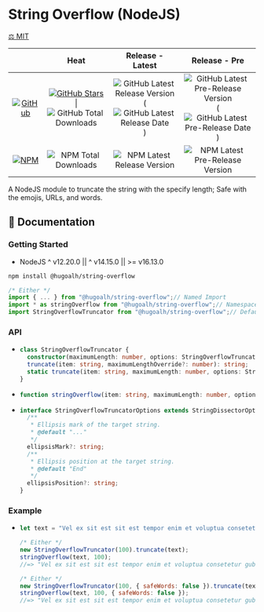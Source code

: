 # String Overflow (NodeJS)

[⚖️ MIT](./LICENSE.md)

|  | **Heat** | **Release - Latest** | **Release - Pre** |
|:-:|:-:|:-:|:-:|
| [![GitHub](https://img.shields.io/badge/GitHub-181717?logo=github&logoColor=ffffff&style=flat-square "GitHub")](https://github.com/hugoalh-studio/string-overflow-nodejs) | [![GitHub Stars](https://img.shields.io/github/stars/hugoalh-studio/string-overflow-nodejs?label=&logoColor=ffffff&style=flat-square "GitHub Stars")](https://github.com/hugoalh-studio/string-overflow-nodejs/stargazers) \| ![GitHub Total Downloads](https://img.shields.io/github/downloads/hugoalh-studio/string-overflow-nodejs/total?label=&style=flat-square "GitHub Total Downloads") | ![GitHub Latest Release Version](https://img.shields.io/github/release/hugoalh-studio/string-overflow-nodejs?sort=semver&label=&style=flat-square "GitHub Latest Release Version") (![GitHub Latest Release Date](https://img.shields.io/github/release-date/hugoalh-studio/string-overflow-nodejs?label=&style=flat-square "GitHub Latest Release Date")) | ![GitHub Latest Pre-Release Version](https://img.shields.io/github/release/hugoalh-studio/string-overflow-nodejs?include_prereleases&sort=semver&label=&style=flat-square "GitHub Latest Pre-Release Version") (![GitHub Latest Pre-Release Date](https://img.shields.io/github/release-date-pre/hugoalh-studio/string-overflow-nodejs?label=&style=flat-square "GitHub Latest Pre-Release Date")) |
| [![NPM](https://img.shields.io/badge/NPM-CB3837?logo=npm&logoColor=ffffff&style=flat-square "NPM")](https://www.npmjs.com/package/@hugoalh/string-overflow) | ![NPM Total Downloads](https://img.shields.io/npm/dt/@hugoalh/string-overflow?label=&style=flat-square "NPM Total Downloads") | ![NPM Latest Release Version](https://img.shields.io/npm/v/@hugoalh/string-overflow/latest?label=&style=flat-square "NPM Latest Release Version") | ![NPM Latest Pre-Release Version](https://img.shields.io/npm/v/@hugoalh/string-overflow/pre?label=&style=flat-square "NPM Latest Pre-Release Version") |

A NodeJS module to truncate the string with the specify length; Safe with the emojis, URLs, and words.

## 📓 Documentation

### Getting Started

- NodeJS ^ v12.20.0 || ^ v14.15.0 || >= v16.13.0

```sh
npm install @hugoalh/string-overflow
```

```js
/* Either */
import { ... } from "@hugoalh/string-overflow";// Named Import
import * as stringOverflow from "@hugoalh/string-overflow";// Namespace Import
import StringOverflowTruncator from "@hugoalh/string-overflow";// Default Import (Class `StringOverflowTruncator`)
```

### API

- ```ts
  class StringOverflowTruncator {
    constructor(maximumLength: number, options: StringOverflowTruncatorOptions = {}): StringOverflowTruncator;
    truncate(item: string, maximumLengthOverride?: number): string;
    static truncate(item: string, maximumLength: number, options: StringOverflowTruncatorOptions = {}): string;
  }
  ```
- ```ts
  function stringOverflow(item: string, maximumLength: number, options: StringOverflowTruncatorOptions = {}): string;
  ```
- ```ts
  interface StringOverflowTruncatorOptions extends StringDissectorOptions {
    /**
     * Ellipsis mark of the target string.
     * @default "..."
     */
    ellipsisMark?: string;
    /**
     * Ellipsis position at the target string.
     * @default "End"
     */
    ellipsisPosition?: string;
  }
  ```

### Example

- ```js
  let text = "Vel ex sit est sit est tempor enim et voluptua consetetur gubergren gubergren ut. Amet dolores sit. Duo iriure vel dolore illum diam. Ea vero diam diam tincidunt molestie elitr te sed nisl ut vulputate tincidunt accusam sit sed. Amet sea dolore rebum amet accusam labore dolor no sadipscing labore. Sit erat sit sed voluptua tempor sit ea dolor et.";
  
  /* Either */
  new StringOverflowTruncator(100).truncate(text);
  stringOverflow(text, 100);
  //=> "Vel ex sit est sit est tempor enim et voluptua consetetur gubergren gubergren ut. Amet dolores ..."
  
  /* Either */
  new StringOverflowTruncator(100, { safeWords: false }).truncate(text);
  stringOverflow(text, 100, { safeWords: false });
  //=> "Vel ex sit est sit est tempor enim et voluptua consetetur gubergren gubergren ut. Amet dolores si..."
  ```
